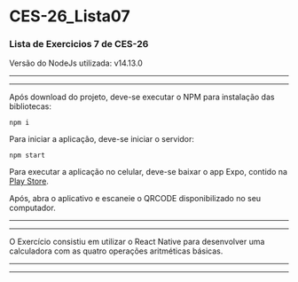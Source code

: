 # CES-26_Lista07
### Lista de Exercicios 7 de CES-26

Versão do NodeJs utilizada: v14.13.0

---
---

Após download do projeto, deve-se executar o NPM para instalação das bibliotecas:

```
npm i
```
Para iniciar a aplicação, deve-se iniciar o servidor:

```
npm start
```

Para executar a aplicação no celular, deve-se baixar o app Expo, contido na <a href="https://play.google.com/store/apps/details?id=host.exp.exponent&hl=pt_BR&gl=US">Play Store<a/>.
  
Após, abra o aplicativo e escaneie o QRCODE disponibilizado no seu computador.

---
---

O Exercício consistiu em utilizar o React Native para desenvolver uma calculadora com as quatro operações aritméticas básicas.

---
---
